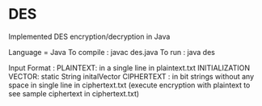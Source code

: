 # DES
Implemented DES encryption/decryption in Java

Language = Java
	To compile : javac des.java
	To run : java des

Input Format :
	PLAINTEXT: in a single line in plaintext.txt
	INITIALIZATION VECTOR: static String initalVector
	CIPHERTEXT : in bit strings without any space in single line in ciphertext.txt (execute encryption with plaintext to see sample ciphertext in ciphertext.txt)
